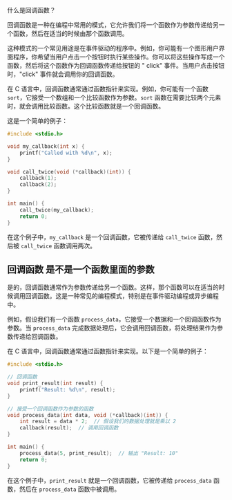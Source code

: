 什么是回调函数？

回调函数是一种在编程中常用的模式，它允许我们将一个函数作为参数传递给另一个函数，然后在适当的时候由那个函数调用。

这种模式的一个常见用途是在事件驱动的程序中。例如，你可能有一个图形用户界面程序，你希望当用户点击一个按钮时执行某些操作。你可以将这些操作写成一个函数，然后将这个函数作为回调函数传递给按钮的 "
click" 事件。当用户点击按钮时，"click" 事件就会调用你的回调函数。

在 C 语言中，回调函数通常通过函数指针来实现。例如，你可能有一个函数 `sort`，它接受一个数组和一个比较函数作为参数。`sort`
函数在需要比较两个元素时，就会调用比较函数。这个比较函数就是一个回调函数。

这是一个简单的例子：

```c
#include <stdio.h>

void my_callback(int x) {
    printf("Called with %d\n", x);
}

void call_twice(void (*callback)(int)) {
    callback(1);
    callback(2);
}

int main() {
    call_twice(my_callback);
    return 0;
}
```

在这个例子中，`my_callback` 是一个回调函数，它被传递给 `call_twice` 函数，然后被 `call_twice` 函数调用两次。

## 回调函数 是不是一个函数里面的参数

是的，回调函数通常作为参数传递给另一个函数。这样，那个函数可以在适当的时候调用回调函数。这是一种常见的编程模式，特别是在事件驱动编程或异步编程中。

例如，假设我们有一个函数 `process_data`，它接受一个数据和一个回调函数作为参数。当 `process_data`
完成数据处理后，它会调用回调函数，将处理结果作为参数传递给回调函数。

在 C 语言中，回调函数通常通过函数指针来实现。以下是一个简单的例子：

```c
#include <stdio.h>

// 回调函数
void print_result(int result) {
    printf("Result: %d\n", result);
}

// 接受一个回调函数作为参数的函数
void process_data(int data, void (*callback)(int)) {
    int result = data * 2;  // 假设我们的数据处理就是乘以 2
    callback(result);  // 调用回调函数
}

int main() {
    process_data(5, print_result);  // 输出 "Result: 10"
    return 0;
}
```

在这个例子中，`print_result` 就是一个回调函数，它被传递给 `process_data` 函数，然后在 `process_data` 函数中被调用。
